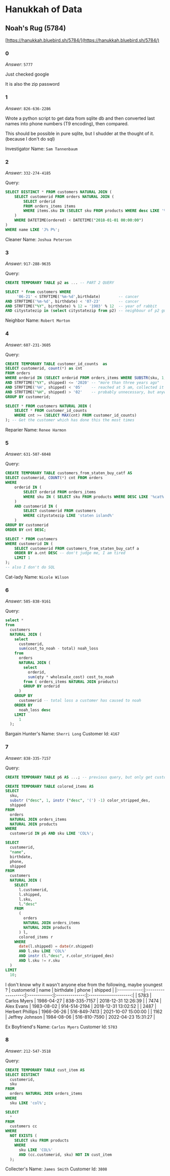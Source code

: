 #     Hanukkah of Data
## Noah's Rug (5784)
[https://hanukkah.bluebird.sh/5784/](https://hanukkah.bluebird.sh/5784/) 

### 0

*Answer*: `5777`

Just checked google

It is also the zip password

### 1

*Answer*: `826-636-2286`

Wrote a python script to get data from sqlite db and then converted last names into phone numbers (T9 encoding), then compared.

This should be possible in pure sqlite, but I shudder at the thought of it. (because I don't do sql)

Investigator Name: `Sam Tannenbaum`

### 2

*Answer*: `332-274-4185`

Query:
```SQL
SELECT DISTINCT * FROM customers NATURAL JOIN (
    SELECT customerid FROM orders NATURAL JOIN (
        SELECT orderid 
        FROM orders_items items 
        WHERE items.sku IN (SELECT sku FROM products WHERE desc LIKE '%cleaner%')
    ) 
    WHERE DATETIME(ordered) < DATETIME("2018-01-01 00:00:00")
) 
WHERE name LIKE 'J% P%';
```

Cleaner Name: `Joshua Peterson`

### 3
*Answer*: `917-288-9635`

Query:
```SQL
CREATE TEMPORARY TABLE p2 as ... -- PART 2 QUERY 

SELECT * from customers WHERE 
     '06-21' < STRFTIME('%m-%d',birthdate)        -- cancer
AND STRFTIME('%m-%d', birthdate) < '07-23'        -- cancer
AND STRFTIME("%Y", birthdate) % 12 = '1903' % 12  -- year of rabbit
AND citystatezip in (select citystatezip from p2) -- neighbour of p2 guy
```
Neighbor Name: `Robert Morton`

### 4
*Answer*: `607-231-3605`

Query:
```SQL
CREATE TEMPORARY TABLE customer_id_counts  as 
SELECT customerid, count(*) as cnt 
FROM orders 
WHERE orderid IN (SELECT orderid FROM orders_items WHERE SUBSTR(sku, 1,3 ) == 'BKY' )
AND STRFTIME("%Y", shipped) <= '2020' -- "more than three years ago"
AND STRFTIME('%H', shipped) < '05'    -- reached at 5 am, collected it earlier 
AND STRFTIME("%H", shipped) > '02'    -- probably unnecessary, but anyways, earliest morning is like from 3 am
GROUP BY customerid;

SELECT * FROM customers NATURAL JOIN (
    SELECT * FROM customer_id_counts
    WHERE cnt >= (SELECT MAX(cnt) FROM customer_id_counts)
); -- Get the customer which has done this the most times
```

Reparier Name: `Renee Harmon`

### 5
*Answer*: `631-507-6048`

Query:
```SQL
CREATE TEMPORARY TABLE customers_from_staten_buy_catf AS
SELECT customerid, COUNT(*) cnt FROM orders
WHERE
    orderid IN (
        SELECT orderid FROM orders_items
        WHERE sku IN ( SELECT sku FROM products WHERE DESC LIKE '%cat%')
    )
    AND customerid IN (
        SELECT customerid FROM customers
        WHERE citystatezip LIKE 'staten island%'
    )
GROUP BY customerid
ORDER BY cnt DESC;

SELECT * FROM customers
WHERE customerid IN (
    SELECT customerid FROM customers_from_staten_buy_catf a
    ORDER BY a.cnt DESC -- don't judge me, I am tired
    LIMIT 1
);
-- also I don't do SQL
```

Cat-lady Name: `Nicole Wilson`

### 6
*Answer*: `585-838-9161`

Query:
```SQL
select *
from
  customers
  NATURAL JOIN (
    select
      customerid,
      sum(cost_to_noah - total) noah_loss
    from
      orders
      NATURAL JOIN (
        select
          orderid,
          sum(qty * wholesale_cost) cost_to_noah
        from ( orders_items NATURAL JOIN products)
        GROUP BY orderid
      )
    GROUP BY
      customerid -- total loss a customer has caused to noah
    ORDER BY
      noah_loss desc
    LIMIT
      1
  );
```

Bargain Hunter's Name: `Sherri Long`
Customer Id: `4167`

### 7
*Answer*: `838-335-7157`

Query:
```SQL
CREATE TEMPORARY TABLE p6 AS ...; -- previous query, but only get customerid

CREATE TEMPORARY TABLE colored_items AS
SELECT
  sku,
  substr ("desc", 1, instr ("desc", '(') -1) color_stripped_des,
  shipped
FROM
  orders
  NATURAL JOIN orders_items
  NATURAL JOIN products
WHERE
  customerid IN p6 AND sku LIKE 'COL%';

SELECT
  customerid,
  "name",
  birthdate,
  phone,
  shipped
FROM
  customers
  NATURAL JOIN (
    SELECT
      l.customerid,
      l.shipped,
      l.sku,
      l."desc"
    FROM
      (
        orders
        NATURAL JOIN orders_items
        NATURAL JOIN products
      ) l,
      colored_items r
    WHERE
      date(l.shipped) = date(r.shipped)
      AND l.sku LIKE 'COL%'
      AND instr (l."desc", r.color_stripped_des)
      AND l.sku != r.sku
  )
LIMIT
  10;
```

I don't know why it wasn't anyone else from the following, 
maybe youngest ?
| customerid | name             | birthdate  | phone        | shipped             |
|:------------:|:------------------:|:------------:|:--------------:|:---------------------:|
| 5783       | Carlos Myers     | 1986-04-27 | 838-335-7157 | 2018-12-31 12:26:39 |
| 7474       | Alex Evans       | 1983-08-02 | 914-514-2194 | 2018-12-31 13:02:52 |
| 2487       | Herbert Phillips | 1966-06-26 | 516-849-7413 | 2021-10-07 15:00:00 |
| 1162       | Jeffrey Johnson  | 1984-08-06 | 516-810-7590 | 2022-04-23 15:31:27 |

Ex Boyfriend's Name: `Carlos Myers`
Customer Id: `5783`

### 8
*Answer*: `212-547-3518`

Query:
```SQL
CREATE TEMPORARY TABLE cust_item AS
SELECT DISTINCT
  customerid,
  sku
FROM
  orders NATURAL JOIN orders_items
WHERE
  sku LIKE 'col%';

SELECT
  *
FROM
  customers cc
WHERE
  NOT EXISTS (
    SELECT sku FROM products
    WHERE
      sku LIKE 'COL%'
      AND (cc.customerid, sku) NOT IN cust_item
  );
```

Collecter's Name: `James Smith`
Customer Id: `3808`
